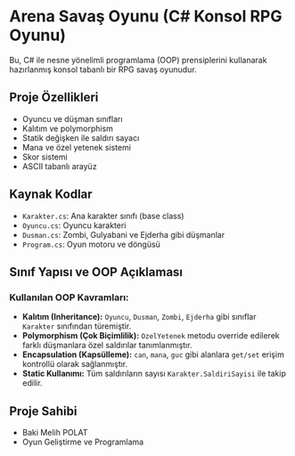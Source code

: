 # Arena Savaş Oyunu (C# Konsol RPG Oyunu)

Bu, C# ile nesne yönelimli programlama (OOP) prensiplerini kullanarak hazırlanmış konsol tabanlı bir RPG savaş oyunudur.

## Proje Özellikleri
- Oyuncu ve düşman sınıfları
- Kalıtım ve polymorphism
- Statik değişken ile saldırı sayacı
- Mana ve özel yetenek sistemi
- Skor sistemi
- ASCII tabanlı arayüz

## Kaynak Kodlar
- `Karakter.cs`: Ana karakter sınıfı (base class)
- `Oyuncu.cs`: Oyuncu karakteri
- `Dusman.cs`: Zombi, Gulyabani ve Ejderha gibi düşmanlar
- `Program.cs`: Oyun motoru ve döngüsü

## Sınıf Yapısı ve OOP Açıklaması

### Kullanılan OOP Kavramları:
- **Kalıtım (Inheritance):** `Oyuncu`, `Dusman`, `Zombi`, `Ejderha` gibi sınıflar `Karakter` sınıfından türemiştir.
- **Polymorphism (Çok Biçimlilik):** `OzelYetenek` metodu override edilerek farklı düşmanlara özel saldırılar tanımlanmıştır.
- **Encapsulation (Kapsülleme):** `can`, `mana`, `guc` gibi alanlara `get/set` erişim kontrollü olarak sağlanmıştır.
- **Static Kullanımı:** Tüm saldırıların sayısı `Karakter.SaldiriSayisi` ile takip edilir.

## Proje Sahibi 
- Baki Melih POLAT
- Oyun Geliştirme ve Programlama
